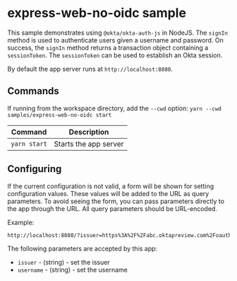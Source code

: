 # express-web-no-oidc sample

This sample demonstrates using `@okta/okta-auth-js` in NodeJS. The `signIn` method is used to authenticate users given a username and password. On success, the `signIn` method returns a transaction object containing a `sessionToken`. The `sessionToken` can be used to establish an Okta session.

By default the app server runs at `http://localhost:8080`.

## Commands

If running from the workspace directory, add the `--cwd` option: `yarn --cwd samples/express-web-no-oidc start`

| Command               | Description                    |
| --------------------- | ------------------------------ |
| `yarn start`          | Starts the app server |

## Configuring

If the current configuration is not valid, a form will be shown for setting configuration values. These values will be added to the URL as query parameters. To avoid seeing the form, you can pass parameters directly to the app through the URL. All query parameters should be URL-encoded.

Example:

```html
http://localhost:8080/?issuer=https%3A%2F%2Fabc.oktapreview.com%2Foauth2%2Fdefault
```

The following parameters are accepted by this app:

* `issuer` - (string) - set the issuer
* `username` - (string) - set the username

